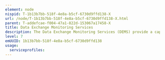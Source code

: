 ```yaml
---
element: node
nispid: T-1b13b7bb-518f-4e8a-b5cf-6730d9ffd138-X
url: /node/T-1b13b7bb-518f-4e8a-b5cf-6730d9ffd138-X.html
parent: T-addefcae-f004-47a1-822d-153067a17458-X
title: Data Exchange Monitoring Services
description: The Data Exchange Monitoring Services (DEMS) provide a capability to monitor, measure and assess connectivity, quality of data exchanges and information flows between Community of Interest (COI) Services. The DEMS will leverage existing open standards and STANAGs to monitor and assess the quality of existing data flows.
level: 7
emUUID: 1b13b7bb-518f-4e8a-b5cf-6730d9ffd138
usage:
  serviceprofiles:
---
```

